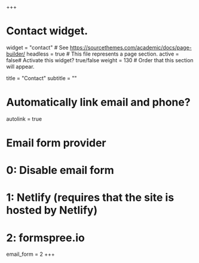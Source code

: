 +++
# Contact widget.
widget = "contact"  # See https://sourcethemes.com/academic/docs/page-builder/
headless = true  # This file represents a page section.
active =  false# Activate this widget? true/false
weight = 130  # Order that this section will appear.

title = "Contact"
subtitle = ""

# Automatically link email and phone?
autolink = true

# Email form provider
#   0: Disable email form
#   1: Netlify (requires that the site is hosted by Netlify)
#   2: formspree.io
email_form = 2
+++

